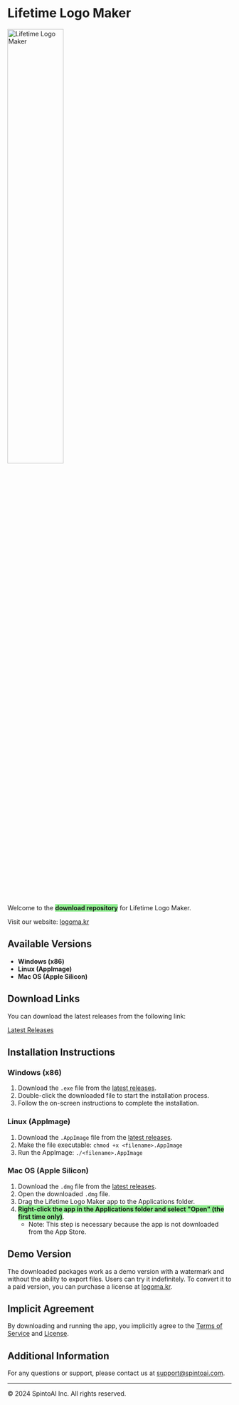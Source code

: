 # Lifetime Logo Maker

<img src="https://logoma.kr/svgs/logomaker-vertical.svg" alt="Lifetime Logo Maker" style="width: 50%;">

Welcome to the **<span style="background-color: lightgreen;">download repository</span>** for Lifetime Logo Maker.

Visit our website: [logoma.kr](https://logoma.kr)

## Available Versions

- **Windows (x86)**
- **Linux (AppImage)**
- **Mac OS (Apple Silicon)**

## Download Links

You can download the latest releases from the following link:

[Latest Releases](https://github.com/spintoai/lifetimelogomaker/releases)

## Installation Instructions

### Windows (x86)

1. Download the `.exe` file from the [latest releases](https://github.com/spintoai/lifetimelogomaker/releases).
2. Double-click the downloaded file to start the installation process.
3. Follow the on-screen instructions to complete the installation.

### Linux (AppImage)

1. Download the `.AppImage` file from the [latest releases](https://github.com/spintoai/lifetimelogomaker/releases).
2. Make the file executable: `chmod +x <filename>.AppImage`
3. Run the AppImage: `./<filename>.AppImage`

### Mac OS (Apple Silicon)

1. Download the `.dmg` file from the [latest releases](https://github.com/spintoai/lifetimelogomaker/releases).
2. Open the downloaded `.dmg` file.
3. Drag the Lifetime Logo Maker app to the Applications folder.
4. **<span style="background-color: lightgreen;">Right-click the app in the Applications folder and select "Open" (the first time only)</span>**.
   - Note: This step is necessary because the app is not downloaded from the App Store.

## Demo Version

The downloaded packages work as a demo version with a watermark and without the ability to export files. Users can try it indefinitely. To convert it to a paid version, you can purchase a license at [logoma.kr](https://logoma.kr).

## Implicit Agreement

By downloading and running the app, you implicitly agree to the [Terms of Service](https://logoma.kr/terms-of-service) and [License](https://logoma.kr/license-terms).

## Additional Information

For any questions or support, please contact us at support@spintoai.com.

---

© 2024 SpintoAI Inc. All rights reserved.

